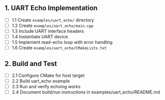 ## 1. UART Echo Implementation

- [ ] 1.1 Create `examples/uart_echo/` directory
- [ ] 1.2 Create `examples/uart_echo/main.cpp`
- [ ] 1.3 Include UART interface headers
- [ ] 1.4 Instantiate UART device
- [ ] 1.5 Implement read-echo loop with error handling
- [ ] 1.6 Create `examples/uart_echo/CMakeLists.txt`

## 2. Build and Test

- [ ] 2.1 Configure CMake for host target
- [ ] 2.2 Build uart_echo example
- [ ] 2.3 Run and verify echoing works
- [ ] 2.4 Document build/run instructions in examples/uart_echo/README.md
